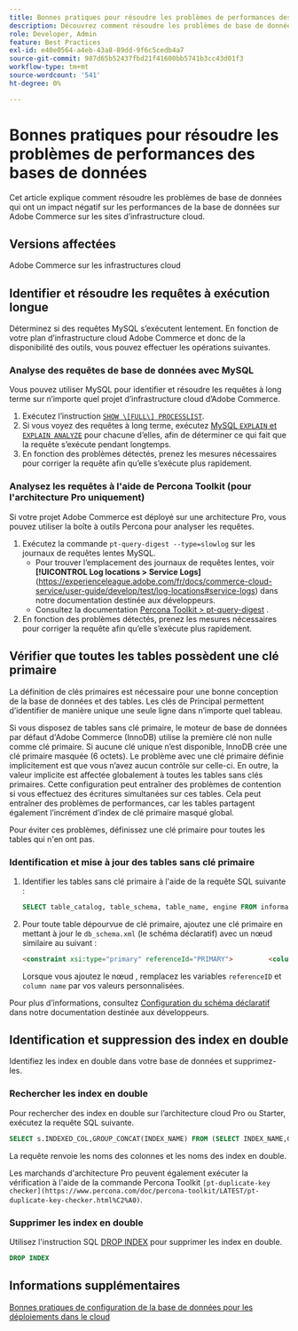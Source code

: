```yaml
---
title: Bonnes pratiques pour résoudre les problèmes de performances des bases de données
description: Découvrez comment résoudre les problèmes de base de données qui ralentissent les performances sur les sites Adobe Commerce déployés sur l’infrastructure cloud.
role: Developer, Admin
feature: Best Practices
exl-id: e40e0564-a4eb-43a8-89dd-9f6c5cedb4a7
source-git-commit: 987d65b52437fbd21f41600bb5741b3cc43d01f3
workflow-type: tm+mt
source-wordcount: '541'
ht-degree: 0%

---
```


<!--Consider moving this topic to the Maintenance section-->

# Bonnes pratiques pour résoudre les problèmes de performances des bases de données

Cet article explique comment résoudre les problèmes de base de données qui ont un impact négatif sur les performances de la base de données sur Adobe Commerce sur les sites d’infrastructure cloud.

## Versions affectées

Adobe Commerce sur les infrastructures cloud

## Identifier et résoudre les requêtes à exécution longue

Déterminez si des requêtes MySQL s’exécutent lentement. En fonction de votre plan d’infrastructure cloud Adobe Commerce et donc de la disponibilité des outils, vous pouvez effectuer les opérations suivantes.

### Analyse des requêtes de base de données avec MySQL

Vous pouvez utiliser MySQL pour identifier et résoudre les requêtes à long terme sur n’importe quel projet d’infrastructure cloud d’Adobe Commerce.

1. Exécutez l’instruction [`SHOW \[FULL\] PROCESSLIST`](https://dev.mysql.com/doc/refman/8.0/en/show-processlist.html).
1. Si vous voyez des requêtes à long terme, exécutez [MySQL `EXPLAIN` et `EXPLAIN ANALYZE`](https://mysqlserverteam.com/mysql-explain-analyze/) pour chacune d’elles, afin de déterminer ce qui fait que la requête s’exécute pendant longtemps.
1. En fonction des problèmes détectés, prenez les mesures nécessaires pour corriger la requête afin qu’elle s’exécute plus rapidement.

### Analysez les requêtes à l&#39;aide de Percona Toolkit (pour l&#39;architecture Pro uniquement)

Si votre projet Adobe Commerce est déployé sur une architecture Pro, vous pouvez utiliser la boîte à outils Percona pour analyser les requêtes.

1. Exécutez la commande `pt-query-digest --type=slowlog` sur les journaux de requêtes lentes MySQL.
   * Pour trouver l’emplacement des journaux de requêtes lentes, voir **[!UICONTROL Log locations > Service Logs]**(https://experienceleague.adobe.com/fr/docs/commerce-cloud-service/user-guide/develop/test/log-locations#service-logs) dans notre documentation destinée aux développeurs.
   * Consultez la documentation [Percona Toolkit > pt-query-digest](https://www.percona.com/doc/percona-toolkit/LATEST/pt-query-digest.html#pt-query-digest) .
1. En fonction des problèmes détectés, prenez les mesures nécessaires pour corriger la requête afin qu’elle s’exécute plus rapidement.

## Vérifier que toutes les tables possèdent une clé primaire

La définition de clés primaires est nécessaire pour une bonne conception de la base de données et des tables. Les clés de Principal permettent d’identifier de manière unique une seule ligne dans n’importe quel tableau.

Si vous disposez de tables sans clé primaire, le moteur de base de données par défaut d&#39;Adobe Commerce (InnoDB) utilise la première clé non nulle comme clé primaire. Si aucune clé unique n’est disponible, InnoDB crée une clé primaire masquée (6 octets). Le problème avec une clé primaire définie implicitement est que vous n’avez aucun contrôle sur celle-ci. En outre, la valeur implicite est affectée globalement à toutes les tables sans clés primaires. Cette configuration peut entraîner des problèmes de contention si vous effectuez des écritures simultanées sur ces tables. Cela peut entraîner des problèmes de performances, car les tables partagent également l’incrément d’index de clé primaire masqué global.

Pour éviter ces problèmes, définissez une clé primaire pour toutes les tables qui n&#39;en ont pas.

### Identification et mise à jour des tables sans clé primaire

1. Identifier les tables sans clé primaire à l&#39;aide de la requête SQL suivante :

   ```sql
   SELECT table_catalog, table_schema, table_name, engine FROM information_schema.tables        WHERE (table_catalog, table_schema, table_name) NOT IN (SELECT table_catalog, table_schema, table_name FROM information_schema.table_constraints  WHERE constraint_type = 'PRIMARY KEY') AND table_schema NOT IN ('information_schema', 'pg_catalog');    
   ```

1. Pour toute table dépourvue de clé primaire, ajoutez une clé primaire en mettant à jour le `db_schema.xml` (le schéma déclaratif) avec un nœud similaire au suivant :

   ```html
   <constraint xsi:type="primary" referenceId="PRIMARY">         <column name="id_column"/>     </constraint>    
   ```

   Lorsque vous ajoutez le nœud , remplacez les variables `referenceID` et `column name` par vos valeurs personnalisées.

Pour plus d’informations, consultez [Configuration du schéma déclaratif](https://developer.adobe.com/commerce/php/development/components/declarative-schema/configuration/) dans notre documentation destinée aux développeurs.

## Identification et suppression des index en double

Identifiez les index en double dans votre base de données et supprimez-les.

### Rechercher les index en double

Pour rechercher des index en double sur l’architecture cloud Pro ou Starter, exécutez la requête SQL suivante.

```sql
SELECT s.INDEXED_COL,GROUP_CONCAT(INDEX_NAME) FROM (SELECT INDEX_NAME,GROUP_CONCAT(CONCAT(TABLE_NAME,'.',COLUMN_NAME) ORDER BY CONCAT(SEQ_IN_INDEX,COLUMN_NAME)) 'INDEXED_COL' FROM INFORMATION_SCHEMA.STATISTICS WHERE TABLE_SCHEMA = 'db?' GROUP BY INDEX_NAME)as s GROUP BY INDEXED_COL HAVING COUNT(1)>1
```

La requête renvoie les noms des colonnes et les noms des index en double.

Les marchands d&#39;architecture Pro peuvent également exécuter la vérification à l&#39;aide de la commande Percona Toolkit `[pt-duplicate-key checker](https://www.percona.com/doc/percona-toolkit/LATEST/pt-duplicate-key-checker.html%C2%A0)`.

### Supprimer les index en double

Utilisez l&#39;instruction SQL [DROP INDEX](https://dev.mysql.com/doc/refman/8.0/en/drop-index.html) pour supprimer les index en double.

```SQL
DROP INDEX
```

## Informations supplémentaires

[Bonnes pratiques de configuration de la base de données pour les déploiements dans le cloud](../planning/database-on-cloud.md)
